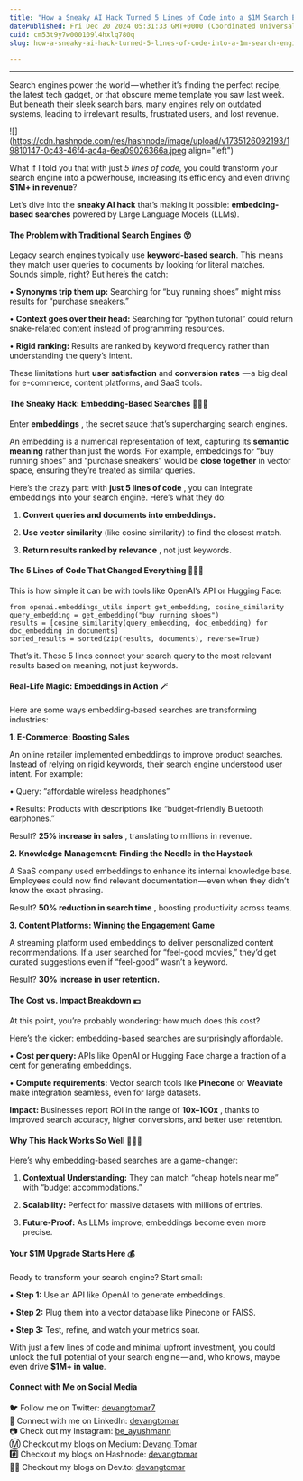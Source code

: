 ```yaml
---
title: "How a Sneaky AI Hack Turned 5 Lines of Code into a $1M Search Engine Upgrade"
datePublished: Fri Dec 20 2024 05:31:33 GMT+0000 (Coordinated Universal Time)
cuid: cm53t9y7w000109l4hxlq780q
slug: how-a-sneaky-ai-hack-turned-5-lines-of-code-into-a-1m-search-engine-upgrade

---
```


---

Search engines power the world — whether it’s finding the perfect recipe, the latest tech gadget, or that obscure meme template you saw last week. But beneath their sleek search bars, many engines rely on outdated systems, leading to irrelevant results, frustrated users, and lost revenue.

![](https://cdn.hashnode.com/res/hashnode/image/upload/v1735126092193/19810147-0c43-46f4-ac4a-6ea09026366a.jpeg align="left")

What if I told you that with just *5 lines of code*, you could transform your search engine into a powerhouse, increasing its efficiency and even driving **$1M+ in revenue**?

Let’s dive into the **sneaky AI hack** that’s making it possible: **embedding-based searches** powered by Large Language Models (LLMs).

#### **The Problem with Traditional Search Engines 😵**

Legacy search engines typically use **keyword-based search**. This means they match user queries to documents by looking for literal matches. Sounds simple, right? But here’s the catch:

• **Synonyms trip them up:** Searching for “buy running shoes” might miss results for “purchase sneakers.”

• **Context goes over their head:** Searching for “python tutorial” could return snake-related content instead of programming resources.

• **Rigid ranking:** Results are ranked by keyword frequency rather than understanding the query’s intent.

These limitations hurt **user satisfaction** and **conversion rates**  — a big deal for e-commerce, content platforms, and SaaS tools.

#### **The Sneaky Hack: Embedding-Based Searches 🕵🏻‍♂️**

Enter **embeddings** , the secret sauce that’s supercharging search engines.

An embedding is a numerical representation of text, capturing its **semantic meaning** rather than just the words. For example, embeddings for “buy running shoes” and “purchase sneakers” would be **close together** in vector space, ensuring they’re treated as similar queries.

Here’s the crazy part: with **just 5 lines of code** , you can integrate embeddings into your search engine. Here’s what they do:

1. **Convert queries and documents into embeddings.**
    
2. **Use vector similarity** (like cosine similarity) to find the closest match.
    
3. **Return results ranked by relevance** , not just keywords.
    

#### **The 5 Lines of Code That Changed Everything 🧑🏻‍💻**

This is how simple it can be with tools like OpenAI’s API or Hugging Face:

```
from openai.embeddings_utils import get_embedding, cosine_similarity
query_embedding = get_embedding("buy running shoes")
results = [cosine_similarity(query_embedding, doc_embedding) for doc_embedding in documents]
sorted_results = sorted(zip(results, documents), reverse=True)
```

That’s it. These 5 lines connect your search query to the most relevant results based on meaning, not just keywords.

#### **Real-Life Magic: Embeddings in Action 🪄**

Here are some ways embedding-based searches are transforming industries:

**1\. E-Commerce: Boosting Sales**

An online retailer implemented embeddings to improve product searches. Instead of relying on rigid keywords, their search engine understood user intent. For example:

• Query: “affordable wireless headphones”

• Results: Products with descriptions like “budget-friendly Bluetooth earphones.”

Result? **25% increase in sales** , translating to millions in revenue.

**2\. Knowledge Management: Finding the Needle in the Haystack**

A SaaS company used embeddings to enhance its internal knowledge base. Employees could now find relevant documentation — even when they didn’t know the exact phrasing.

Result? **50% reduction in search time** , boosting productivity across teams.

**3\. Content Platforms: Winning the Engagement Game**

A streaming platform used embeddings to deliver personalized content recommendations. If a user searched for “feel-good movies,” they’d get curated suggestions even if “feel-good” wasn’t a keyword.

Result? **30% increase in user retention.**

#### **The Cost vs. Impact Breakdown 💴**

At this point, you’re probably wondering: how much does this cost?

Here’s the kicker: embedding-based searches are surprisingly affordable.

• **Cost per query:** APIs like OpenAI or Hugging Face charge a fraction of a cent for generating embeddings.

• **Compute requirements:** Vector search tools like **Pinecone** or **Weaviate** make integration seamless, even for large datasets.

**Impact:** Businesses report ROI in the range of **10x–100x** , thanks to improved search accuracy, higher conversions, and better user retention.

#### **Why This Hack Works So Well 🙋🏻‍♂️**

Here’s why embedding-based searches are a game-changer:

1. **Contextual Understanding:** They can match “cheap hotels near me” with “budget accommodations.”
    
2. **Scalability:** Perfect for massive datasets with millions of entries.
    
3. **Future-Proof:** As LLMs improve, embeddings become even more precise.
    

#### **Your $1M Upgrade Starts Here 💰**

Ready to transform your search engine? Start small:

• **Step 1:** Use an API like OpenAI to generate embeddings.

• **Step 2:** Plug them into a vector database like Pinecone or FAISS.

• **Step 3:** Test, refine, and watch your metrics soar.

With just a few lines of code and minimal upfront investment, you could unlock the full potential of your search engine — and, who knows, maybe even drive **$1M+ in value**.

#### Connect with Me on Social Media

🐦 Follow me on Twitter: [devangtomar7](https://twitter.com/devangtomar7)  
🔗 Connect with me on LinkedIn: [devangtomar](https://www.linkedin.com/in/devangtomar)  
📷 Check out my Instagram: [be\_ayushmann](https://instagram.com/be_ayushmann)  
Ⓜ️ Checkout my blogs on Medium: [Devang Tomar](https://medium.com/@devangtomar)  
**#️⃣** Checkout my blogs on Hashnode: [devangtomar](https://devangtomar.hashnode.dev/)  
**🧑‍💻** Checkout my blogs on Dev.to: [devangtomar](https://dev.to/devangtomar)